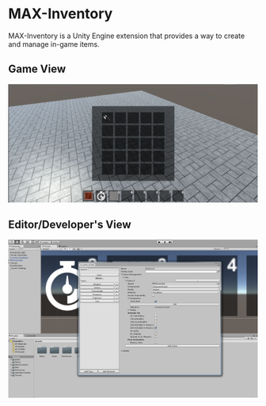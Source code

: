 # MAX-Inventory
MAX-Inventory is a Unity Engine extension that provides a way to create and manage in-game items.

## Game View
![alt text](demo1.png)

## Editor/Developer's View
![alt text](demo2.png)
